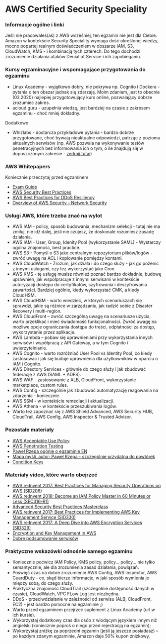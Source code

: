 # AWS Certified Security Speciality


### Informacje ogólne i linki

Jeśli nie pracowałeś(aś) z AWS wcześniej, ten egzamin nie jest dla Ciebie. 
Amazon w kontekście Security Speciality wymaga dość określonej wiedzy, mocno popartej realnym doświadczeniem w obszarze IAM, S3, CloudWatch, KMS - i kombinacją tych czterech. Do tego dochodzi zrozumienie działania ataków Denial of Service i ich zapobieganiu.

### Kursy egzaminacyjne i wspomagające przygotowania do egzaminu

* Linux Academy - wyjątkowo dobry, nie pokrywa np. Cognito i Dockera - pytania o ten obszar jadnak się zdarzają. Moim zdaniem, jest to obecnie (03.2020) najlepiej przygotowujący kurs online, pozwalający dobrze zrozumieć zakres.
* acloud.guru - uzupełnia wiedzę, jest bardziej na czasie z zakresem egzaminu - choć mniej dokładny.

Dodatkowo 
* Whizlabs - dostarcza przykładowe pytania - bardzo dobrze przygotowane, choć bywają nieaktualne odpowiedzi, patrząc z poziomu aktualnych serwisów (np. AWS pozwala na wykonywanie testów penetracyjnych bez informowania ich o tym, o ile znajdują się w dopuszczonym zakresie - [zerknij tutaj](https://aws.amazon.com/security/penetration-testing#Customer_Service_Policy_for_Penetration_Testing))

### AWS Whitepapers

Koniecznie przeczytaj przed egzaminem

* [Exam Guide](https://d1.awsstatic.com/training-and-certification/docs-security-spec/AWS-Certified-Security-Specialty_Exam-Guide_v1.6_FINAL.pdf)
* [AWS Security Best Practices](https://d1.awsstatic.com/whitepapers/Security/AWS_Security_Best_Practices.pdf)
* [AWS Best Practices for DDoS Resiliency](https://d1.awsstatic.com/whitepapers/Security/DDoS_White_Paper.pdf?)
* [Overview of AWS Security - Network Security](https://d1.awsstatic.com/whitepapers/Security/Networking_Security_Whitepaper.pdf)


### Usługi AWS, które trzeba znać na wylot

* AWS IAM - policy, sposób budowania, mechanizm selekcji - tutaj nie ma zmiłuj, nie idź dalej, jeśli nie czujesz, że doskonale rozumiesz zasadę działania.
* AWS IAM - User, Group, Idenity Pool (wykorzystanie SAML) - Wystarczy ogólna znajomość, best practice.
* AWS S3 - Pomyśl o S3 jako centralnym repozytorium plików/logów - zwróć uwagę na ACL i kopiowanie pomiędzy kontami. 
* AWS CloudWatch - Zrozum, jak działa i do czego służy - jak go pożenic z innymi usługami, czy tez wykorzystać jako Cron.
* AWS KMS - tę usługę musisz również poznać bardzo dokładnie, budowę uprawnień, jak współpracuje z innymi serwisami w kontekście autoryzacji dostępu do certyfikatów, szyfrowania i deszyfrowania zawartości. Bardziej ogólnie, kiedy wykorzystać CMK, a kiedy CloudHSM.
* AWS CloudHSM - warto wiedzieć, w których scenariuszach się sprawdzi, jakie są różnice w zarządzaniu, jak radzić sobie z Disaster Recovery i multi-region.
* AWS CloudFront – zwróć szczególną uwagę na scenariusze użycia, warto przeklikać i mieć świadomość funkcjonalności. Zwróć uwagę na możliwe opcje ograniczania dostępu do treści, odpłatności za dostęp, wykorzystanie przez aplikacje.
* AWS Lambda – pobaw się uprawnieniami przy wykorzystania innych serwisów i współpracą z API Gateway, a w tym Cognito i uwierzytelnianie.
* AWS Cognito - warto rozróżniać User Pool vs Identity Pool, co kiedy zastosować i jak się buduje uprawnienia dla użytkowników w oparciu o IAM i Cognito.
* AWS Directory Services - głównie do czego służy i jak zbudować federację z AWS (SAML + ADFS).
* AWS WAF - zastosowanie z ALB, CloudFront, wykorzystanie marketplace, custom rules.
* AWS Config - szczególnie jak zbudować automatyzację reagowania na zdarzenia - koniecznie.
* AWS SSM - w kontekście remediacji i aktualizacji.
* AWS Athena - w kontekście przeszukiwania logów.
* Warto też zapoznać się z AWS Shield Advanced, AWS Security HUB, CloudTrail, AWS Config, AWS Inspector & Trusted Advisor.

### Pozostałe materiały

* [AWS Acceptable Use Policy](https://aws.amazon.com/aup/)
* [AWS Penetration Testing](https://aws.amazon.com/security/penetration-testing/)
* [Paweł Rzepa ogónie o egzaminie EN](https://medium.com/@rzepsky/passing-the-aws-certified-security-speciality-exam-d5ac90b3cdbc)
* [Mapa myśli, autor: Paweł Rzepa - szczególnie przydatna do powtórek](https://coggle.it/diagram/XCx0VU8yTIKcn9xF/t/aws-certified-security-specialty)
* [Condition Keys](https://docs.aws.amazon.com/IAM/latest/UserGuide/reference_policies_condition-keys.html)

### Materiały video, które warto obejrzeć

* [AWS re:Invent 2017: Best Practices for Managing Security Operations on AWS (SID206)](https://www.youtube.com/watch?v=gjrcoK8T3To)
* [AWS re:Invent 2018: Become an IAM Policy Master in 60 Minutes or Less (SEC316-R1)](https://www.youtube.com/watch?v=YQsK4MtsELU&t=2s)
* [Advanced Security Best Practices Masterclass](https://www.youtube.com/watch?v=zU1x5SfKEzs)
* [AWS re:invent 2017: Best Practices for Implementing AWS Key Management Service (SID330)](https://www.youtube.com/watch?v=X1eZjXQ55ec)
* [AWS re:Invent 2017: A Deep Dive into AWS Encryption Services (SID329)](https://www.youtube.com/watch?v=gTZgxsCTfbk)
* [Encryption and Key Management in AWS](https://www.youtube.com/watch?v=uhXalpNzPU4)
* [Dobre podsumowanie serwisów](https://jayendrapatil.com/aws-certification-security-identity-services-cheat-sheet)


### Praktyczne wskazówki odnośnie samego egzaminu

- Koniecznie poćwicz IAM Policy, KMS policy, policy... policy... nie tylko semantycznie, ale dla zrozumienia zasad działania, powiązań.
- Poświęć czas na dobre zrozumienie AWS Config, AWS Inspector, AWS GuardDuty - co, skąd bierze informacje, w jaki sposób wymienia je między sobą, do czego służy.
- Praktyczna znajomość CloudTrail (szczególnie dostępność danych w czasie), CloudWatch, VPC FLow Log jest niezbędna.
- DDoS - przeciwdziałanie w zależności od serwisu (ALB, CloudFront, EC2) - jest bardzo pomocne na egzaminie ;)
- Warto przed egzaminem przejrzeć suplement z Linux Academy (url w ich kursie).
- Wykorzystaj dodatkowy czas dla osób z wiodącym językiem innym niż angielski (koniecznie poproś o niego przed rejestracją na egzamin);
- Wykorzystaj zniżkę za poprzedni egzamin (jeśli ją jeszcze posiadasz) – po każdym zdanym egzaminie, Amazon daje 50% kupon zniżkowy.


